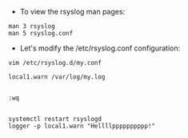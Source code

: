 * To view the rsyslog man pages:
```
man 3 rsyslog
man 5 rsyslog.conf
```

* Let's modify the /etc/rsyslog.conf configuration:
```
vim /etc/rsyslog.d/my.conf

local1.warn /var/log/my.log


:wq


systemctl restart rsyslogd
logger -p local1.warn "Hellllpppppppppp!"
```
